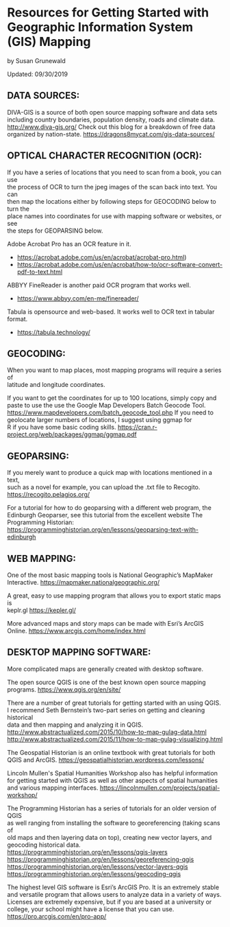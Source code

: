 # Resources for Getting Started with Geographic Information System (GIS) Mapping  
by Susan Grunewald

Updated: 09/30/2019

## DATA SOURCES:
DIVA-GIS is a source of both open source mapping software and data sets  
including country boundaries, population density, roads and climate data.
	http://www.diva-gis.org/
Check out this blog for a breakdown of free data organized by nation-state.
	https://dragons8mycat.com/gis-data-sources/

## OPTICAL CHARACTER RECOGNITION (OCR): 
If you have a series of locations that you need to scan from a book, you can use  
the process of OCR to turn the jpeg images of the scan back into text. You can  
then map the locations either by following steps for GEOCODING below to turn the  
place names into coordinates for use with mapping software or websites, or see  
the steps for GEOPARSING below.

Adobe Acrobat Pro has an OCR feature in it.
 -  https://acrobat.adobe.com/us/en/acrobat/acrobat-pro.html) 
 -  https://acrobat.adobe.com/us/en/acrobat/how-to/ocr-software-convert-pdf-to-text.html
 
ABBYY FineReader is another paid OCR program that works well.
 -  https://www.abbyy.com/en-me/finereader/ 

Tabula is opensource and web-based. It works well to OCR text in tabular format.
 -  https://tabula.technology/

## GEOCODING:
When you want to map places, most mapping programs will require a series of  
latitude and longitude coordinates.

If you want to get the coordinates for up to 100 locations, simply copy and  
paste to use the use the Google Map Developers Batch Geocode Tool.
	https://www.mapdevelopers.com/batch_geocode_tool.php
If you need to geolocate larger numbers of locations, I suggest using ggmap for  
R if you have some basic coding skills. 
	https://cran.r-project.org/web/packages/ggmap/ggmap.pdf 

## GEOPARSING:
If you merely want to produce a quick map with locations mentioned in a text,  
such as a novel for example, you can upload the .txt file to Recogito.
	https://recogito.pelagios.org/

For a tutorial for how to do geoparsing with a different web program, the  
Edinburgh Geoparser, see this tutorial from the excellent website The  
Programming Historian:
	https://programminghistorian.org/en/lessons/geoparsing-text-with-edinburgh 

## WEB MAPPING:
One of the most basic mapping tools is National Geographic’s MapMaker  
Interactive.
	https://mapmaker.nationalgeographic.org/

A great, easy to use mapping program that allows you to export static maps is  
keplr.gl
	https://kepler.gl/

More advanced maps and story maps can be made with Esri’s ArcGIS Online.
	https://www.arcgis.com/home/index.html

## DESKTOP MAPPING SOFTWARE:
More complicated maps are generally created with desktop software.

The open source QGIS is one of the best known open source mapping programs.
	https://www.qgis.org/en/site/

There are a number of great tutorials for getting started with an using QGIS.  
I recommend Seth Bernstein’s two-part series on getting and cleaning historical  
data and then mapping and analyzing it in QGIS.
	http://www.abstractualized.com/2015/10/how-to-map-gulag-data.html
	http://www.abstractualized.com/2015/11/how-to-map-gulag-visualizing.html
	
The Geospatial Historian is an online textbook with great tutorials for both QGIS and ArcGIS.
	https://geospatialhistorian.wordpress.com/lessons/

Lincoln Mullen's Spatial Humanities Workshop also has helpful information for getting started with QGIS as well as other aspects of spatial humanities and various mapping interfaces.
	https://lincolnmullen.com/projects/spatial-workshop/
	
The Programming Historian has a series of tutorials for an older version of QGIS  
as well ranging from installing the software to georeferencing (taking scans of  
old maps and then layering data on top), creating new vector layers, and  
geocoding historical data.
	https://programminghistorian.org/en/lessons/qgis-layers
	https://programminghistorian.org/en/lessons/georeferencing-qgis
	https://programminghistorian.org/en/lessons/vector-layers-qgis
	https://programminghistorian.org/en/lessons/geocoding-qgis

The highest level GIS software is Esri’s ArcGIS Pro. It is an extremely stable  
and versatile program that allows users to analyze data in a variety of ways.  
Licenses are extremely expensive, but if you are based at a university or   
college, your school might have a license that you can use.
https://pro.arcgis.com/en/pro-app/ 
	
